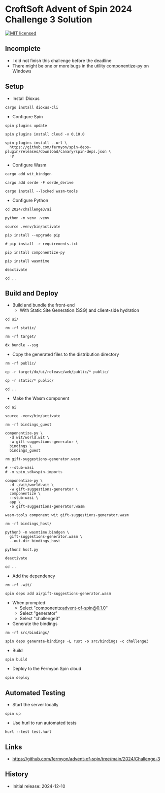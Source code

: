 # CroftSoft Advent of Spin 2024 Challenge 3 Solution

[![MIT licensed][mit-badge]][mit-url]

[mit-badge]: https://img.shields.io/badge/license-MIT-blue.svg
[mit-url]: https://github.com/david-wallace-croft/advent-of-spin/blob/main/LICENSE.txt

## Incomplete

- I did not finish this challenge before the deadline
- There might be one or more bugs in the utility componentize-py on Windows

## Setup

- Install Dioxus
```
cargo install dioxus-cli
```
- Configure Spin
```
spin plugins update

spin plugins install cloud -v 0.10.0

spin plugins install --url \
  https://github.com/fermyon/spin-deps-plugin/releases/download/canary/spin-deps.json \
  -y  
```
- Configure Wasm
```
cargo add wit_bindgen

cargo add serde -F serde_derive

cargo install --locked wasm-tools
```
- Configure Python
```
cd 2024/challenge3/ai

python -m venv .venv

source .venv/bin/activate

pip install --upgrade pip

# pip install -r requirements.txt

pip install componentize-py

pip install wasmtime

deactivate

cd ..
```

## Build and Deploy

- Build and bundle the front-end
  - With Static Site Generation (SSG) and client-side hydration 
```
cd ui/

rm -rf static/

rm -rf target/

dx bundle --ssg
```
- Copy the generated files to the distribution directory
```
rm -rf public/

cp -r target/dx/ui/release/web/public/* public/

cp -r static/* public/

cd ..
```
- Make the Wasm component
```
cd ai

source .venv/bin/activate

rm -rf bindings_guest

componentize-py \
  -d wit/world.wit \
  -w gift-suggestions-generator \
  bindings \
  bindings_guest

rm gift-suggestions-generator.wasm

# --stub-wasi
# -m spin_sdk=spin-imports

componentize-py \
  -d ./wit/world.wit \
  -w gift-suggestions-generator \
  componentize \
  --stub-wasi \
  app \
  -o gift-suggestions-generator.wasm

wasm-tools component wit gift-suggestions-generator.wasm

rm -rf bindings_host/

python3 -m wasmtime.bindgen \
  gift-suggestions-generator.wasm \
  --out-dir bindings_host

python3 host.py

deactivate

cd ..
```
- Add the dependency
```
rm -rf .wit/

spin deps add ai/gift-suggestions-generator.wasm
```
- When prompted
  - Select "components:advent-of-spin@0.1.0"
  - Select "generator"
  - Select "challenge3"
- Generate the bindings
```
rm -rf src/bindings/

spin deps generate-bindings -L rust -o src/bindings -c challenge3
```
- Build
```
spin build
```
- Deploy to the Fermyon Spin cloud
```
spin deploy
```

## Automated Testing

- Start the server locally
```
spin up
```
- Use hurl to run automated tests
```
hurl --test test.hurl
```

## Links

- https://github.com/fermyon/advent-of-spin/tree/main/2024/Challenge-3

## History

- Initial release: 2024-12-10
